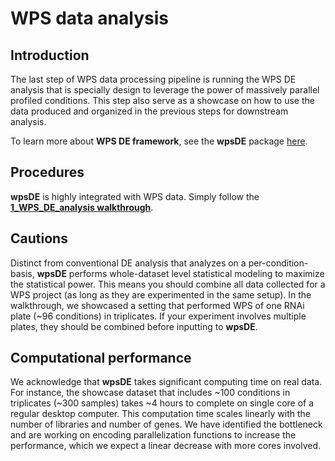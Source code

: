 # WPS data analysis

## Introduction 
The last step of WPS data processing pipeline is running the WPS DE analysis that is specially design to leverage the power of massively parallel profiled conditions. This step also serve as a showcase on how to use the data produced and organized in the previous steps for downstream analysis. 

To learn more about **WPS DE framework**, see the **wpsDE** package [here](https://github.com/XuhangLi/wpsDE).

## Procedures
**wpsDE** is highly integrated with WPS data. Simply follow the [__1_WPS_DE_analysis walkthrough__](1_WPS_DE_analysis.Rmd).

## Cautions
Distinct from conventional DE analysis that analyzes on a per-condition-basis, **wpsDE** performs whole-dataset level statistical modeling to maximize the statistical power. This means you should combine all data collected for a WPS project (as long as they are experimented in the same setup). In the walkthrough, we showcased a setting that performed WPS of one RNAi plate (~96 conditions) in triplicates. If your experiment involves multiple plates, they should be combined before inputting to **wpsDE**. 

## Computational performance 
We acknowledge that **wpsDE** takes significant computing time on real data. For instance, the showcase dataset that includes ~100 conditions in triplicates (~300 samples) takes ~4 hours to complete on single core of a regular desktop computer. This computation time scales linearly with the number of libraries and number of genes. We have identified the bottleneck and are working on encoding parallelization functions to increase the performance, which we expect a linear decrease with more cores involved.  

